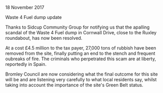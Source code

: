 18 November 2017

Waste 4 Fuel dump update

Thanks to Sidcup Community Group for notifying us that the apalling scandal of the Waste 4 Fuel dump in Cornwall Drive, close to the Ruxley roundabout, has now been resolved.

At a cost £4.5 million to the tax payer, 27,000 tons of rubbish have been removed from the site, finally putting an end to the stench and frequent oubreaks of fire. The criminals who perpetrated this scam are at liberty, reportedly in Spain.

Bromley Council are now considering what the final outcome for this site will be and are listening very carefully to what local residents say, whilst taking into account the importance of the site's Green Belt status.
